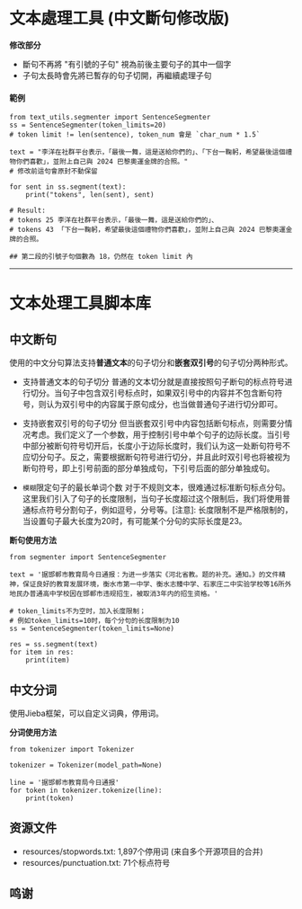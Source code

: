 # 文本處理工具 (中文斷句修改版)

**修改部分**

- 斷句不再將 "有引號的子句" 視為前後主要句子的其中一個字
- 子句太長時會先將已暫存的句子切開，再繼續處理子句

#### 範例
```
from text_utils.segmenter import SentenceSegmenter
ss = SentenceSegmenter(token_limits=20) 
# token limit != len(sentence), token_num 會是 `char_num * 1.5`

text = "李洋在社群平台表示，「最後一舞，這是送給你們的」、「下台一鞠躬，希望最後這個禮物你們喜歡」，並附上自己與 2024 巴黎奧運金牌的合照。"
# 修改前這句會原封不動保留

for sent in ss.segment(text):
    print("tokens", len(sent), sent)

# Result:
# tokens 25 李洋在社群平台表示，「最後一舞，這是送給你們的」、
# tokens 43 「下台一鞠躬，希望最後這個禮物你們喜歡」，並附上自己與 2024 巴黎奧運金牌的合照。

## 第二段的引號子句個數為 18，仍然在 token limit 內
```

---
# 文本处理工具脚本库


## 中文断句

使用的中文分句算法支持**普通文本**的句子切分和**嵌套双引号**的句子切分两种形式。

- 支持普通文本的句子切分
普通的文本切分就是直接按照句子断句的标点符号进行切分。当句子中包含双引号标点时，如果双引号中的内容并不包含断句符号，则认为双引号中的内容属于原句成分，也当做普通句子进行切分即可。

- 支持嵌套双引号的句子切分
但当嵌套双引号中内容包括断句标点，则需要分情况考虑。我们定义了一个参数，用于控制引号中单个句子的边际长度。当引号中部分被断句符号切开后，长度小于边际长度时，我们认为这一处断句符号不应切分句子。反之，需要根据断句符号进行切分，并且此时双引号也将被视为断句符号，即上引号前面的部分单独成句，下引号后面的部分单独成句。

- `模糊`限定句子的最长单词个数
对于不规则文本，很难通过标准断句标点分句。这里我们引入了句子的长度限制，当句子长度超过这个限制后，我们将使用普通标点符号分割句子，例如逗号，分号等。[注意]: 长度限制不是严格限制的，当设置句子最大长度为20时，有可能某个分句的实际长度是23。

**断句使用方法**

```
from segmenter import SentenceSegmenter

text = '据邯郸市教育局今日通报：为进一步落实《河北省教。题的补充。通知。》的文件精神，保证良好的教育发展环境，衡水市第一中学、衡水志臻中学、石家庄二中实验学校等16所外地民办普通高中学校因在邯郸市违规招生，被取消3年内的招生资格。'

# token_limits不为空时，加入长度限制；
# 例如token_limits=10时，每个分句的长度限制为10
ss = SentenceSegmenter(token_limits=None)

res = ss.segment(text)
for item in res:
    print(item)

```

## 中文分词

使用Jieba框架，可以自定义词典，停用词。



**分词使用方法**

```
from tokenizer import Tokenizer

tokenizer = Tokenizer(model_path=None)

line = '据邯郸市教育局今日通报'
for token in tokenizer.tokenize(line):
    print(token)
```

## 资源文件

- resources/stopwords.txt: 1,897个停用词 (来自多个开源项目的合并)
- resources/punctuation.txt: 71个标点符号

## 鸣谢

